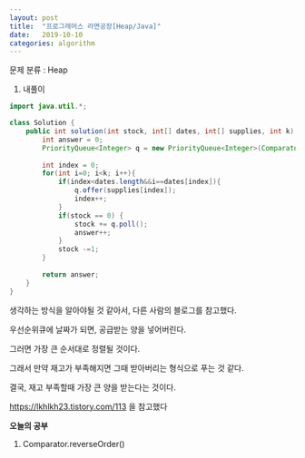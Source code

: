 ```yaml
---
layout: post
title:  "프로그래머스 라면공장[Heap/Java]"
date:   2019-10-10
categories: algorithm
---
```


문제 분류 : Heap



1. 내풀이

```java
import java.util.*;

class Solution {
    public int solution(int stock, int[] dates, int[] supplies, int k) {
        int answer = 0;
        PriorityQueue<Integer> q = new PriorityQueue<Integer>(Comparator.reverseOrder());
        
        int index = 0;
        for(int i=0; i<k; i++){
            if(index<dates.length&&i==dates[index]){
                q.offer(supplies[index]);
                index++;
            }
            if(stock == 0) {
                stock += q.poll();
                answer++;
            }
            stock -=1;
        }
      
        return answer;
    }
}
```

생각하는 방식을 알아야될 것 같아서, 다른 사람의 블로그를 참고했다.

우선순위큐에 날짜가 되면, 공급받는 양을 넣어버린다. 

그러면 가장 큰 순서대로 정렬될 것이다.

그래서 만약 재고가 부족해지면 그때 받아버리는 형식으로 푸는 것 같다.

결국, 재고 부족할때 가장 큰 양을 받는다는 것이다.

<https://lkhlkh23.tistory.com/113> 을 참고했다



**오늘의 공부**

1. Comparator.reverseOrder()